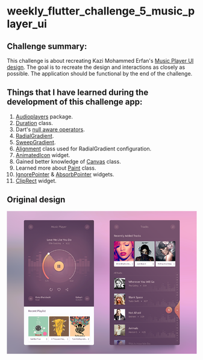 # weekly_flutter_challenge_5_music_player_ui

## Challenge summary:
This challenge is about recreating Kazi Mohammed Erfan's [Music Player UI design](https://www.uplabs.com/posts/free-music-player-ui). The goal is to recreate the design and interactions as closely as possible. The application should be functional by the end of the challenge.



## Things that I have learned during the development of this challenge app:
1. [Audioplayers](https://pub.dev/packages/audioplayers) package.
2. [Duration](https://api.flutter.dev/flutter/dart-core/Duration-class.html) class.
3. Dart's [null aware operators](https://dart.dev/codelabs/dart-cheatsheet#null-aware-operators).
4. [RadialGradient](https://api.flutter.dev/flutter/painting/RadialGradient-class.html).
5. [SweepGradient](https://api.flutter.dev/flutter/painting/SweepGradient-class.html).
5. [Alignment](https://api.flutter.dev/flutter/painting/Alignment-class.html) class used for RadialGradient configuration.
6. [AnimatedIcon](https://api.flutter.dev/flutter/material/AnimatedIcon-class.html) widget.
7. Gained better knowledge of [Canvas](https://api.flutter.dev/flutter/dart-ui/Canvas-class.html) class.
8. Learned more about [Paint](https://api.flutter.dev/flutter/dart-ui/Paint-class.html) class.
9. [IgnorePointer](https://api.flutter.dev/flutter/widgets/IgnorePointer-class.html) & [AbsorbPointer](https://api.flutter.dev/flutter/widgets/AbsorbPointer-class.html) widgets.
10. [ClipRect](https://api.flutter.dev/flutter/widgets/ClipRect-class.html) widget.

## Original design
[![Original design](https://github.com/JKPK/weekly_flutter_challenge_5_music_player_ui/blob/master/original_design.png?raw=true)](https://www.uplabs.com/posts/free-music-player-ui)